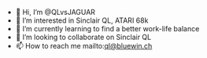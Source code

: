 - 👋 Hi, I’m @QLvsJAGUAR
- 👀 I’m interested in Sinclair QL, ATARI 68k
- 🌱 I’m currently learning to find a better work-life balance
- 💞️ I’m looking to collaborate on Sinclair QL
- 📫 How to reach me mailto:ql@bluewin.ch

<!---
QLvsJAGUAR/QLvsJAGUAR is a ✨ special ✨ repository because its `README.md` (this file) appears on your GitHub profile.
You can click the Preview link to take a look at your changes.
--->
